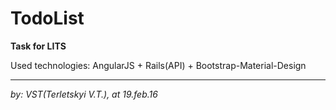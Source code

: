 # **TodoList**
**Task for LITS**

Used technologies: AngularJS + Rails(API) + Bootstrap-Material-Design

---------------

_by: VST(Terletskyi V.T.), at 19.feb.16_
